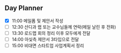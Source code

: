## Day Planner
- [x] 11:00 메일폼 및 제안서 작성
- [ ] 12:30 산디과 랩 또는 교수님들께 연락(메일 날린 후 전화)
- [ ] 13:30 로드맵 회의 정리 이후 모두에게 전달
- [ ] 14:00 아싳측 제안서 3타입으로 전달
- [ ] 15:00 비대면 스타트업 사업계획서 정리